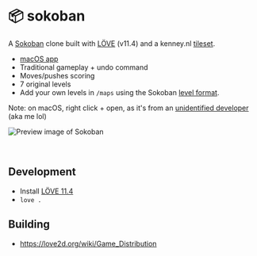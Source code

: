 # 📦 sokoban

A [Sokoban](https://en.wikipedia.org/wiki/Sokoban) clone built with [LÖVE](https://love2d.org) (v11.4) and a kenney.nl [tileset](https://www.kenney.nl/assets/monochrome-rpg).

- [macOS app](https://github.com/healeycodes/sokoban/releases)
- Traditional gameplay + undo command
- Moves/pushes scoring
- 7 original levels
- Add your own levels in `/maps` using the Sokoban [level format](http://sokobano.de/wiki/index.php?title=Level_format).

Note: on macOS, right click + open, as it's from an [unidentified developer](https://support.apple.com/en-gb/guide/mac-help/mh40616/mac) (aka me lol)

![Preview image of Sokoban](https://github.com/healeycodes/sokoban/blob/main/assets/preview.png)

<br>

## Development

- Install [LÖVE 11.4](https://love2d.org/#download)
- `love .`


## Building

- https://love2d.org/wiki/Game_Distribution
